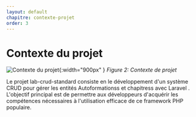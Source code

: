 ```yaml
---
layout: default
chapitre: contexte-projet
order: 3
---
```

# Contexte du projet

![Contexte du projet](/lab-crud-standard-yasmine/contexte-projet/images/contexteprojet.jpg){:width="900px" }
*Figure 2: Contexte de projet*
<!-- note -->
Le projet lab-crud-standard consiste en le développement d'un système CRUD pour gérer les entités Autoformationss et chapitress avec Laravel . L'objectif principal est de permettre aux développeurs d'acquérir les compétences nécessaires à l'utilisation efficace de ce framework PHP populaire.

<!-- new slide -->

